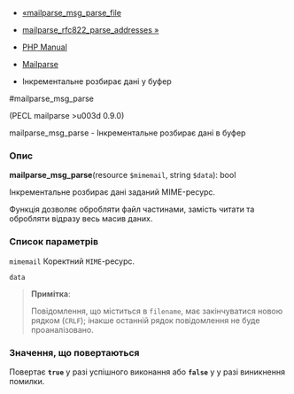 - [«mailparse_msg_parse_file](function.mailparse-msg-parse-file.md)
- [mailparse_rfc822_parse_addresses
»](function.mailparse-rfc822-parse-addresses.md)

- [PHP Manual](index.md)
- [Mailparse](ref.mailparse.md)
- Інкрементальне розбирає дані у буфер

#mailparse_msg_parse

(PECL mailparse \>u003d 0.9.0)

mailparse_msg_parse - Інкрементальне розбирає дані в буфер

### Опис

**mailparse_msg_parse**(resource `$mimemail`, string `$data`): bool

Інкрементальне розбирає дані заданий MIME-ресурс.

Функція дозволяє обробляти файл частинами, замість читати
та обробляти відразу весь масив даних.

### Список параметрів

`mimemail`
Коректний `MIME`-ресурс.

`data`
> **Примітка**:
>
> Повідомлення, що міститься в `filename`, має закінчуватися новою
> рядком (`CRLF`); інакше останній рядок повідомлення не буде
> проаналізовано.

### Значення, що повертаються

Повертає **`true`** у разі успішного виконання або **`false`** у
у разі виникнення помилки.
